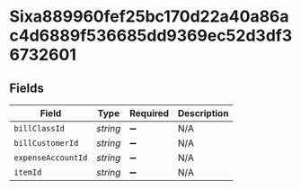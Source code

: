 # Sixa889960fef25bc170d22a40a86ac4d6889f536685dd9369ec52d3df36732601


## Fields

| Field              | Type               | Required           | Description        |
| ------------------ | ------------------ | ------------------ | ------------------ |
| `billClassId`      | *string*           | :heavy_minus_sign: | N/A                |
| `billCustomerId`   | *string*           | :heavy_minus_sign: | N/A                |
| `expenseAccountId` | *string*           | :heavy_minus_sign: | N/A                |
| `itemId`           | *string*           | :heavy_minus_sign: | N/A                |